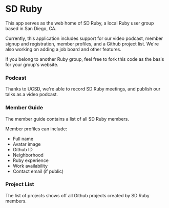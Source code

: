 # SD Ruby #

This app serves as the web home of SD Ruby, a local Ruby user group based in San Diego, CA.

Currently, this application includes support for our video podcast, member signup and registration, member profiles, and a Github project list. We're also working on adding a job board and other features.

If you belong to another Ruby group, feel free to fork this code as the basis for your group's website.

### Podcast ###

Thanks to UCSD, we're able to record SD Ruby meetings, and publish our talks as a video podcast.

### Member Guide ###

The member guide contains a list of all SD Ruby members.

Member profiles can include:

* Full name
* Avatar image
* Github ID
* Neighborhood
* Ruby experience
* Work availability 
* Contact email (if public)

### Project List ###

The list of projects shows off all Github projects created by SD Ruby members.

